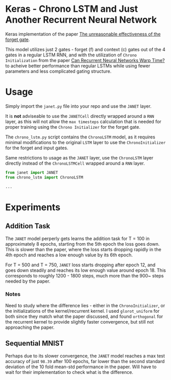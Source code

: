 # Keras - Chrono LSTM and Just Another Recurrent Neural Network

Keras implementation of the paper [The unreasonable effectiveness of the forget gate](https://arxiv.org/abs/1804.04849).

This model utilizes just 2 gates - forget (f) and context (c) gates out of the 4 gates in a regular LSTM RNN, and with the utilization of `Chrono Initialization` from the paper [Can Recurrent Neural Networks Warp Time?](https://openreview.net/pdf?id=SJcKhk-Ab) to acheive better performance than regular LSTMs while using fewer parameters and less complicated gating structure.

# Usage
Simply import the `janet.py` file into your repo and use the `JANET` layer. 

It is **not** adviseable to use the `JANETCell` directly wrapped around a `RNN` layer, as this will not allow the `max timesteps` calculation that is needed for proper training using the `Chrono Initializer` for the forget gate.

The `chrono_lstm.py` script contains the `ChronoLSTM` model, as it requires minimal modifications to the original `LSTM` layer to use the `ChronoInitializer` for the forget and input gates.

Same restrictions to usage as the `JANET` layer, use the `ChronoLSTM` layer directly instead of the `ChronoLSTMCell` wrapped around a `RNN` layer.

```python
from janet import JANET
from chrono_lstm import ChronoLSTM

...
```

# Experiments
## Addition Task

The `JANET` model perperly gets learns the addition task for T = 100 in approximately 8 epochs, starting from the 5th epoch the loss goes down. This is slower than the paper, where the loss starts dropping rapidly in the 4th epoch and reaches a low enough value by its 6th epoch.

For T = 500 and T = 750, `JANET` loss starts dropping after epoch 12, and goes down steadily and reaches its low enough value around epoch 18. This corresponds to roughly 1200 - 1800 steps, much more than the 900~ steps needed by the paper.

### Notes
Need to study where the difference lies - either in the `ChronoInitializer`, or the initializations of the kernel/recurrent kernel. I used `glorot_uniform` for both since they match what the paper discussed, and found `orthogonal` for the recurrent kernel to provide slightly faster convergence, but still not approaching the paper.

## Sequential MNIST
Perhaps due to its slower convergence, the `JANET` model reaches a max test accuracy of just `98.39` after 100 epochs, far lower than the second standard deviation of the 10 fold mean-std performance in the paper. Will have to wait for their implementation to check what is the difference.
